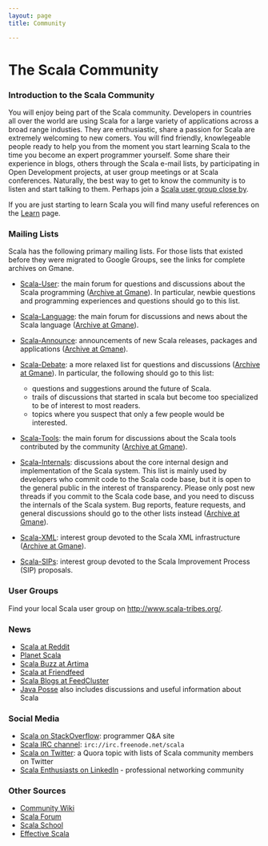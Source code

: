```yaml
---
layout: page
title: Community

---
```

# The Scala Community

### Introduction to the Scala Community

You will enjoy being part of the Scala community. Developers in countries all over the world are using Scala for a large variety of applications across a broad range industies. They are enthusiastic, share a passion for Scala are extremely welcoming to new comers. You will find friendly, knowlegeable people ready to help you from the moment you start learning Scala to the time you become an expert programmer yourself. Some share their experience in blogs, others through the Scala e-mail lists, by participating in Open Development projects, at user group meetings or at Scala conferences. Naturally, the best way to get to know the community is to listen and start talking to them. Perhaps join a [Scala user group close by](http://www.scala-tribes.org).

If you are just starting to learn Scala you will find many useful references on the [Learn]({{site.baseurl}}/learn) page.

### Mailing Lists

Scala has the following primary mailing lists. For those lists that existed before they were migrated to Google Groups, see the links for complete archives on Gmane.

 * [Scala-User](http://groups.google.com/group/scala-user): the main forum for questions and discussions about the Scala programming
 ([Archive at Gmane](http://dir.gmane.org/gmane.comp.lang.scala.user)). In particular, newbie questions and programming experiences
  and questions should go to this list.

 * [Scala-Language](http://groups.google.com/group/scala-language): the main forum for discussions and news about the Scala
language ([Archive at Gmane](http://dir.gmane.org/gmane.comp.lang.scala)).

 * [Scala-Announce](http://groups.google.com/group/scala-announce): announcements of new Scala releases, packages and
 applications ([Archive at Gmane](http://dir.gmane.org/gmane.comp.lang.scala.announce)).
 * [Scala-Debate](http://groups.google.com/group/scala-debate): a more relaxed list for questions and discussions
 ([Archive at Gmane](http://dir.gmane.org/gmane.comp.lang.scala.debate)). In particular, the following should go to this list:

    * questions and suggestions around the future of Scala.
    * trails of discussions that started in scala but become too specialized to be of interest to most readers.
    * topics where you suspect that only a few people would be interested.

 * [Scala-Tools](http://groups.google.com/group/scala-tools): the main forum for discussions about the Scala tools
 contributed by the community ([Archive at Gmane](http://dir.gmane.org/gmane.comp.lang.scala.tools)).
 * [Scala-Internals](http://groups.google.com/group/scala-internals): discussions about the core internal design and implementation
 of the Scala system. This list is mainly used by developers who commit code to the Scala code base, but it is open to the general
 public in the interest of transparency. Please only post new threads if you commit to the Scala code base, and you need to discuss
 the internals of the Scala system. Bug reports, feature requests, and general discussions should go to the other lists instead
 ([Archive at Gmane](http://dir.gmane.org/gmane.comp.lang.scala.internals)).

 * [Scala-XML](http://groups.google.com/group/scala-xml): interest group devoted to the Scala XML infrastructure
 ([Archive at Gmane](http://dir.gmane.org/gmane.comp.lang.scala.xml)).

 * [Scala-SIPs](http://groups.google.com/group/scala-sips): interest group devoted to the Scala Improvement Process (SIP) proposals.

### User Groups

Find your local Scala user group on <http://www.scala-tribes.org/>.

### News

* [Scala at Reddit](http://www.reddit.com/r/scala/)
* [Planet Scala](http://www.planetscala.com/)
* [Scala Buzz at Artima](http://www.artima.com/forums/forum.jsp?forum=283)
* [Scala at Friendfeed](http://friendfeed.com/scala-programming)
* [Scala Blogs at FeedCluster](http://scala-blogs.feedcluster.com/)
* [Java Posse](http://javaposse.com/) also includes discussions and useful information about Scala

### Social Media

 * [Scala on StackOverflow](http://stackoverflow.com/questions/tagged/scala): programmer Q&A site
 * [Scala IRC channel](http://webchat.freenode.net/?randomnick=1&channels=scala&prompt=1): `irc://irc.freenode.net/scala`
 * [Scala on Twitter](http://www.quora.com/If-Im-interested-in-Scala-then-who-should-I-follow-on-Twitter): a Quora topic with
 lists of Scala community members on Twitter
 * [Scala Enthusiasts on LinkedIn](http://www.linkedin.com/groups/Scala-enthusiasts-746917) - professional networking community

### Other Sources

* [Community Wiki](https://wiki.scala-lang.org/display/SW/Welcome+to+the+Scala+Wiki%21)
* [Scala Forum](http://scala-forum.org/)
* [Scala School](http://twitter.github.com/scala_school/)
* [Effective Scala](http://twitter.github.com/effectivescala/)
